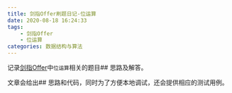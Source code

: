 ```yaml
---
title: 剑指Offer刷题日记-位运算
date: 2020-08-18 16:24:33
tags: 
    - 剑指Offer
    - 位运算
categories: 数据结构与算法 
---
```


记录[剑指Offer](https://leetcode-cn.com/problemset/lcof/)中``位运算``相关的题目## 思路及解答。

文章会给出## 思路和代码，同时为了方便本地调试，还会提供相应的测试用例。

<!-- more -->


